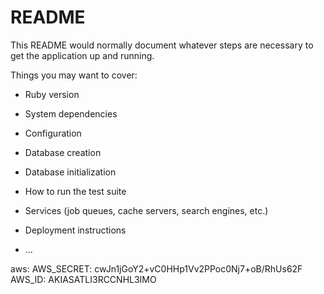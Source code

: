 # README

This README would normally document whatever steps are necessary to get the
application up and running.

Things you may want to cover:

* Ruby version

* System dependencies

* Configuration

* Database creation

* Database initialization

* How to run the test suite

* Services (job queues, cache servers, search engines, etc.)

* Deployment instructions

* ...


aws:
    AWS_SECRET: cwJn1jGoY2+vC0HHp1Vv2PPoc0Nj7+oB/RhUs62F
    AWS_ID: AKIASATLI3RCCNHL3IMO 